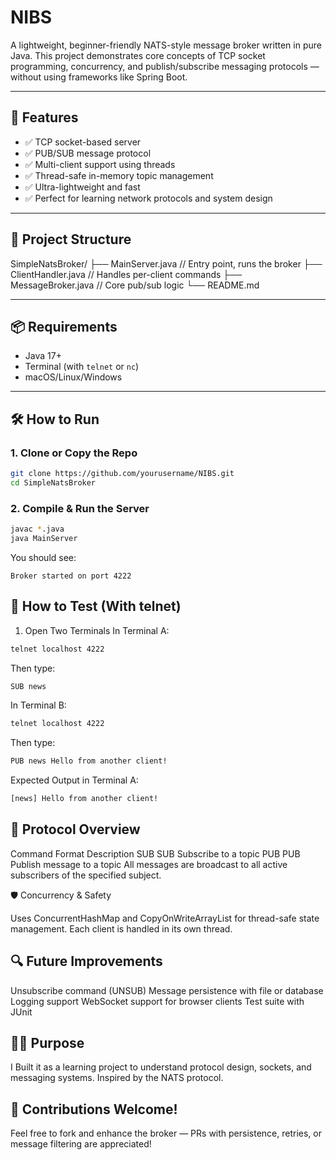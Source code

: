 # NIBS

A lightweight, beginner-friendly NATS-style message broker written in pure Java. This project demonstrates core concepts of TCP socket programming, concurrency, and publish/subscribe messaging protocols — without using frameworks like Spring Boot.

---

## 🚀 Features

- ✅ TCP socket-based server
- ✅ PUB/SUB message protocol
- ✅ Multi-client support using threads
- ✅ Thread-safe in-memory topic management
- ✅ Ultra-lightweight and fast
- ✅ Perfect for learning network protocols and system design

---

## 📁 Project Structure

SimpleNatsBroker/
├── MainServer.java // Entry point, runs the broker
├── ClientHandler.java // Handles per-client commands
├── MessageBroker.java // Core pub/sub logic
└── README.md


---

## 📦 Requirements

- Java 17+
- Terminal (with `telnet` or `nc`)
- macOS/Linux/Windows

---

## 🛠 How to Run

### 1. Clone or Copy the Repo

```bash
git clone https://github.com/yourusername/NIBS.git
cd SimpleNatsBroker
```
### 2. Compile & Run the Server
```bash
javac *.java
java MainServer
```
You should see:
```ngnix
Broker started on port 4222
```

## 🧪 How to Test (With telnet)

1. Open Two Terminals
In Terminal A:
```bash
telnet localhost 4222
```
Then type:
```bash
SUB news
```
In Terminal B:
```bash
telnet localhost 4222
```
Then type:
```bash
PUB news Hello from another client!
```
Expected Output in Terminal A:
```bash
[news] Hello from another client!
```

## 🧠 Protocol Overview

Command	Format	Description
SUB	SUB <subject>	Subscribe to a topic
PUB	PUB <subject> <message>	Publish message to a topic
All messages are broadcast to all active subscribers of the specified subject.

🛡 Concurrency & Safety

Uses ConcurrentHashMap and CopyOnWriteArrayList for thread-safe state management.
Each client is handled in its own thread.

## 🔍 Future Improvements

 Unsubscribe command (UNSUB)
 Message persistence with file or database
 Logging support
 WebSocket support for browser clients
 Test suite with JUnit

## 🧑‍💻 Purpose

I Built it as a learning project to understand protocol design, sockets, and messaging systems. Inspired by the NATS protocol.

## 🙌 Contributions Welcome!

Feel free to fork and enhance the broker — PRs with persistence, retries, or message filtering are appreciated!


